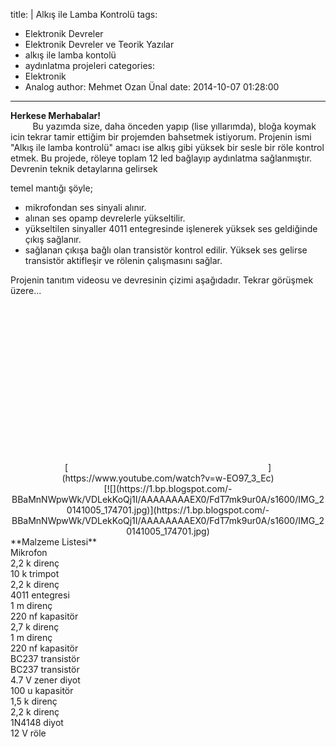 title: |
  Alkış ile Lamba Kontrolü
tags:
  - Elektronik Devreler
  - Elektronik Devreler ve Teorik Yazılar
  - alkış ile lamba kontolü
  - aydınlatma projeleri
categories:
  - Elektronik
  - Analog
author: Mehmet Ozan Ünal
date: 2014-10-07 01:28:00
---
**Herkese Merhabalar!**  
         Bu yazımda size, daha önceden yapıp (lise yıllarımda), bloğa koymak icin tekrar tamir ettiğim bir projemden bahsetmek istiyorum. Projenin ismi "Alkış ile lamba kontrolü" amacı ise alkış gibi yüksek bir sesle bir röle kontrol etmek. Bu projede, röleye toplam 12 led bağlayıp aydınlatma sağlanmıştır. Devrenin teknik detaylarına gelirsek  
<!-- more -->temel mantığı şöyle;  
- mikrofondan ses sinyali alınır.  
- alınan ses opamp devrelerle yükseltilir.  
- yükseltilen sinyaller 4011 entegresinde işlenerek yüksek ses geldiğinde çıkış sağlanır.  
- sağlanan çıkışa bağlı olan transistör kontrol edilir. Yüksek ses gelirse transistör aktifleşir ve rölenin çalışmasını sağlar.  

Projenin tanıtım videosu ve devresinin çizimi aşağıdadır. Tekrar görüşmek üzere...  

<div class="separator" style="clear: both; text-align: center;">[<object class="BLOGGER-youtube-video" classid="clsid:D27CDB6E-AE6D-11cf-96B8-444553540000" codebase="https://download.macromedia.com/pub/shockwave/cabs/flash/swflash.cab#version=6,0,40,0" data-thumbnail-src="https://i.ytimg.com/vi/w-EO97_3_Ec/0.jpg" height="266" width="320"><param name="movie" value="https://www.youtube.com/v/w-EO97_3_Ec?version=3&amp;f=user_uploads&amp;c=google-webdrive-0&amp;app=youtube_gdata"><param name="bgcolor" value="#FFFFFF"><param name="allowFullScreen" value="true"><embed width="320" height="266" src="https://www.youtube.com/v/w-EO97_3_Ec?version=3&amp;f=user_uploads&amp;c=google-webdrive-0&amp;app=youtube_gdata" type="application/x-shockwave-flash" allowfullscreen="true"></object>](https://www.youtube.com/watch?v=w-EO97_3_Ec)</div>

<div class="separator" style="clear: both; text-align: center;">[![](https://1.bp.blogspot.com/-BBaMnNWpwWk/VDLekKoQj1I/AAAAAAAAEX0/FdT7mk9ur0A/s1600/IMG_20141005_174701.jpg)](https://1.bp.blogspot.com/-BBaMnNWpwWk/VDLekKoQj1I/AAAAAAAAEX0/FdT7mk9ur0A/s1600/IMG_20141005_174701.jpg)</div>

<div class="separator" style="clear: both; text-align: left;">**Malzeme Listesi**</div>

<div class="separator" style="clear: both; text-align: left;">Mikrofon</div>

<div class="separator" style="clear: both; text-align: left;">2,2 k direnç</div>

<div class="separator" style="clear: both; text-align: left;">10 k trimpot</div>

<div class="separator" style="clear: both; text-align: left;">2,2 k direnç</div>

<div class="separator" style="clear: both; text-align: left;">4011 entegresi</div>

<div class="separator" style="clear: both; text-align: left;">1 m direnç</div>

<div class="separator" style="clear: both; text-align: left;">220 nf kapasitör</div>

<div class="separator" style="clear: both; text-align: left;">2,7 k direnç</div>

<div class="separator" style="clear: both; text-align: left;">1 m direnç</div>

<div class="separator" style="clear: both; text-align: left;">220 nf kapasitör</div>

<div class="separator" style="clear: both; text-align: left;">BC237 transistör</div>

<div class="separator" style="clear: both; text-align: left;">BC237 transistör</div>

<div class="separator" style="clear: both; text-align: left;">4.7 V zener diyot</div>

<div class="separator" style="clear: both; text-align: left;">100 u kapasitör</div>

<div class="separator" style="clear: both; text-align: left;">1,5 k direnç</div>

<div class="separator" style="clear: both; text-align: left;">2,2 k direnç</div>

<div class="separator" style="clear: both; text-align: left;">1N4148 diyot</div>

<div class="separator" style="clear: both; text-align: left;">12 V röle</div>